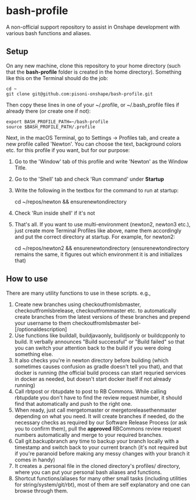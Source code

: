 # bash-profile
A non-official support repository to assist in Onshape development with various bash functions and aliases.

## Setup
On any new machine, clone this repository to your home directory (such that the **bash-profile** folder is created in the home directory). Something like this on the Terminal should do the job:

    cd ~
    git clone git@github.com:pisoni-onshape/bash-profile.git

Then copy these lines in one of your ~/.profile, or ~/.bash_profile files if already there (or create one if not):

    export BASH_PROFILE_PATH=~/bash-profile
    source $BASH_PROFILE_PATH/.profile

Next, in the macOS Terminal, go to Settings -> Profiles tab, and create a new profile called 'Newton'. You can choose the text, background colors etc. for this profile if you want, but for our purpose:
1. Go to the 'Window' tab of this profile and write 'Newton' as the Window Title.
1. Go to the 'Shell' tab and check 'Run command' under **Startup**
1. Write the following in the textbox for the command to run at startup:

    cd ~/repos/newton && ensurenewtondirectory
1. Check 'Run inside shell' if it's not
1. That's all. If you want to use multi-environment (newton2, newton3 etc.), just create more Terminal Profiles like above, name them accordingly and put the correct directory at startup. For example, for newton2:

    cd ~/repos/newton2 && ensurenewtondirectory
    (ensurenewtondirectory remains the same, it figures out which environment it is and initializes that)

## How to use
There are many utility functions to use in these scripts. e.g.,
1. Create new branches using checkoutfromlsbmaster, checkoutfromlsbrelease, checkoutfrommaster etc. to automatically create branches from the latest versions of these branches and prepend your username to them
    checkoutfromlsbmaster bel-<xxxxxx>[/optionaldescription]
1. Use functions like buildall, buildjavaonly, buildjsonly or buildcpponly to build. It verbally announces "Build successful" or "Build failed" so that you can switch your attention back to the build if you were doing something else.
1. It also checks you're in newton directory before building (which sometimes causes confusion as gradle doesn't tell you that), and that docker is running (the official build process can start requried services in docker as needed, but doesn't start docker itself if not already running)
1. Call rbtpost or rbtupdate to post to RB Commons. While calling rbtupdate you don't have to find the review request number, it should find that automatically and push to the right one.
1. When ready, just call mergetomaster or mergetoreleasethenmaster depending on what you need. It will create branches if needed, do the necessary checks as required by our Software Release Process (or ask you to confirm them), pull the **approved** RBCommons review request numbers automatically and merge to your required branches.
1. Call git.backupbranch any time to backup your branch locally with a timestamp and switch back to your current branch (it's not required but if you're paranoid before making any messy changes with your branch it comes in handy)
1. It creates a .personal file in the cloned directory's profiles/ directory, where you can put your personal bash aliases and functions.
1. Shortcut functions/aliases for many other small tasks (including utilities for string/system/git/rbt), most of them are self explanatory and one can browse through them.
